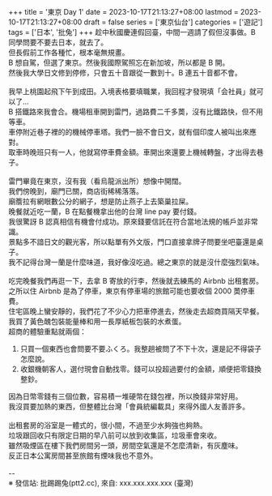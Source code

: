+++
title = '東京 Day 1'
date = 2023-10-17T21:13:27+08:00
lastmod = 2023-10-17T21:13:27+08:00
draft = false
series = ['東京仙台']
categories = ['遊記']
tags = ['日本', '批兔']
+++
趁中秋國慶連假回臺，中間一週請了假但沒事做。B 同學問要不要去日本，就去了。<br>
但長假前工作各種忙，根本毫無規畫。<br>
B 想自駕，但選了東京。然後我國際駕照忘在新加坡，所以都是 B 開。<br>
然後我大學日文修到停修，只會五十音跟從一數到十。B 連五十音都不會。<br>
<br>
我早上桃園起飛下午到成田。入境表格要填職業，我回程才發現填「会社員」就可以了…<br>
B 搭鐵路來我會合。機場租車開到雷門，過路費二千多䓴，沒有比鐵路快，但不用等車。<br>
車停附近巷子裡的的機械停車塔。我們一臉不會日文，就有個印度人被叫出來應對。<br>
取車時晚班只有一人，他就寫停車費金額。車開出來還要上機械轉盤，才出得去巷子。<br>
<br>
雷門畢竟在東京，沒有我（看烏龍派出所）想像中開闊。<br>
我們傍晚到，廟門已關，商店街稀稀落落。<br>
廟簷拉有網眼數公分的網子，想是防止燕子上去築巢拉屎。<br>
晚餐就近吃一蘭，B 在點餐機拿出他的台灣 line pay 要付錢。<br>
我很驚訝 B 認真相信有機會付成功。原來錢要信託在符合當地法規的帳戶並非常識。<br>
景點多不諳日文的觀光客，所以點單有外文版，門口直接拿牌子問要坐吧臺還是桌子。<br>
我不記得台灣一蘭是什麼味道，我好像沒吃過。總之東京的就是沒什麼強烈氣味。<br>
<br>
吃完晚餐我們再逛一下，去拿 B 寄放的行李，然後就去練馬的 Airbnb 出租套房。<br>
之所以住 Airbnb 是為了停車，東京有停車場的旅館可能也要收個 2000 䓴停車費。<br>
住宅區晚上蠻安靜的，我們花了不少心力把車停進去，然後走去超商買隔天早餐。<br>
我買了黃色醜包裝能量棒和用一長厚紙板包裝的水煮蛋。<br>
超商的體驗重點就兩個：<br>
1. 只買一個東西也會問要不要ふくろ。我整趟被問了不下十次，還是記不得袋子怎麼說。<br>
2. 收銀機朝客人，選付現會自動找零。錢可以投超過要付的金額，順便把零錢換整鈔。<br>

因為日幣零錢有三個位數，容易積一堆硬幣在錢包裡，所以換錢非常好用。<br>
我沒買要加熱的東西，但整體比台灣「會員統編載具」來得外國人友善許多。<br>
<br>
出租套房的浴室是一體式的，很小間，不過至少水夠強也夠熱。<br>
垃圾跟回收只有限定日期的早八前可以放到收集區，垃圾車會來收。<br>
雖然吸煙區在樓下我們房間另一頭，房間空氣還是不怎麼清新，有灰塵味。<br>
反正日本公寓房間甚至旅館有煙味我也不意外。<br>
<br>
--<br>
※ 發信站: 批踢踢兔(ptt2.cc), 來自: xxx.xxx.xxx.xxx (臺灣)<br>
